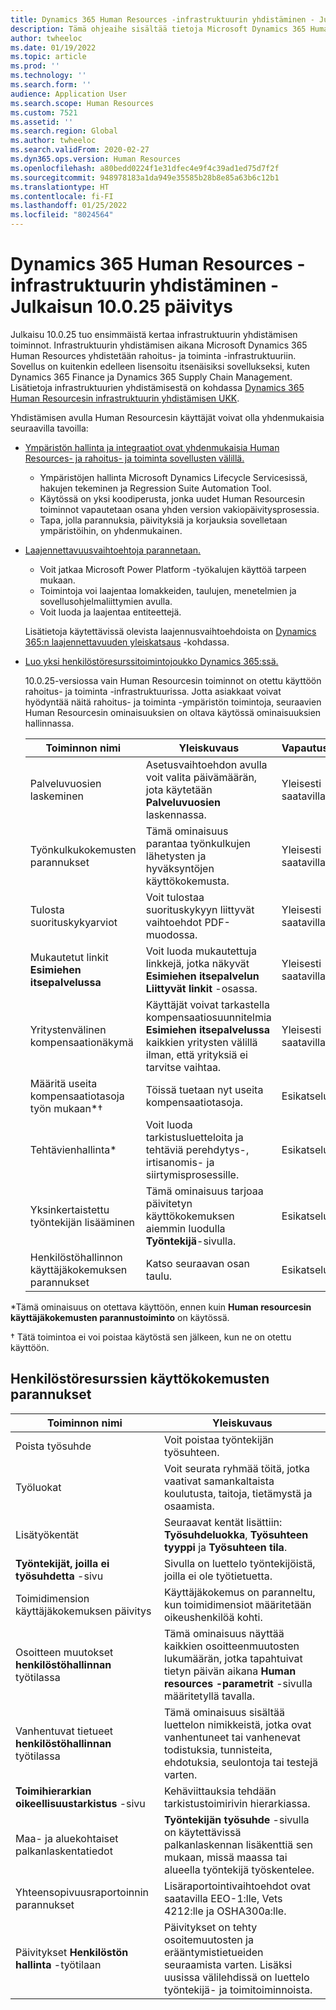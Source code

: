 ```yaml
---
title: Dynamics 365 Human Resources -infrastruktuurin yhdistäminen - Julkaisun 10.0.25 päivitys
description: Tämä ohjeaihe sisältää tietoja Microsoft Dynamics 365 Human Resourcesin versiosta 10.0.25, joka tuo perusinfrastruktuurin yhdistämisen ensimmäiset toiminnot.
author: twheeloc
ms.date: 01/19/2022
ms.topic: article
ms.prod: ''
ms.technology: ''
ms.search.form: ''
audience: Application User
ms.search.scope: Human Resources
ms.custom: 7521
ms.assetid: ''
ms.search.region: Global
ms.author: twheeloc
ms.search.validFrom: 2020-02-27
ms.dyn365.ops.version: Human Resources
ms.openlocfilehash: a80bedd0224f1e31dfec4e9f4c39ad1ed75d7f2f
ms.sourcegitcommit: 948978183a1da949e35585b28b8e85a63b6c12b1
ms.translationtype: HT
ms.contentlocale: fi-FI
ms.lasthandoff: 01/25/2022
ms.locfileid: "8024564"
---
```

# <a name="dynamics-365-human-resources-infrastructure-merge---release-10025-update"></a>Dynamics 365 Human Resources -infrastruktuurin yhdistäminen - Julkaisun 10.0.25 päivitys

Julkaisu 10.0.25 tuo ensimmäistä kertaa infrastruktuurin yhdistämisen toiminnot. Infrastruktuurin yhdistämisen aikana Microsoft Dynamics 365 Human Resources yhdistetään rahoitus- ja toiminta -infrastruktuuriin. Sovellus on kuitenkin edelleen lisensoitu itsenäisiksi sovellukseksi, kuten Dynamics 365 Finance ja Dynamics 365 Supply Chain Management. Lisätietoja infrastruktuurien yhdistämisestä on kohdassa [Dynamics 365 Human Resourcesin infrastruktuurin yhdistämisen UKK](../human-resources/hr-infrastructure-merge-faq.md).

Yhdistämisen avulla Human Resourcesin käyttäjät voivat olla yhdenmukaisia seuraavilla tavoilla:

- [Ympäristön hallinta ja integraatiot ovat yhdenmukaisia Human Resources- ja rahoitus- ja toiminta sovellusten välillä.](/dynamics365-release-plan/2021wave2/human-resources/dynamics365-human-resources/consistent-environment-management-integrations-between-human-resources-finance-operations-apps)

    - Ympäristöjen hallinta Microsoft Dynamics Lifecycle Servicesissä, hakujen tekeminen ja Regression Suite Automation Tool.
    - Käytössä on yksi koodiperusta, jonka uudet Human Resourcesin toiminnot vapautetaan osana yhden version vakiopäivitysprosessia.
    - Tapa, jolla parannuksia, päivityksiä ja korjauksia sovelletaan ympäristöihin, on yhdenmukainen.

- [Laajennettavuusvaihtoehtoja parannetaan.](/dynamics365-release-plan/2021wave2/human-resources/dynamics365-human-resources/improve-extensibility-options.md)

    - Voit jatkaa Microsoft Power Platform -työkalujen käyttöä tarpeen mukaan.
    - Toimintoja voi laajentaa lomakkeiden, taulujen, menetelmien ja sovellusohjelmaliittymien avulla.
    - Voit luoda ja laajentaa entiteettejä.

    Lisätietoja käytettävissä olevista laajennusvaihtoehdoista on [Dynamics 365:n laajennettavuuden yleiskatsaus](../fin-ops-core/dev-itpro/extensibility/extensibility-home-page.md) -kohdassa.

- [Luo yksi henkilöstöresurssitoimintojoukko Dynamics 365:ssä.](/dynamics365-release-plan/2021wave2/human-resources/create-one-set-human-resources-capabilities-within-dynamics-365.md)

    10.0.25-versiossa vain Human Resourcesin toiminnot on otettu käyttöön rahoitus- ja toiminta -infrastruktuurissa. Jotta asiakkaat voivat hyödyntää näitä rahoitus- ja toiminta -ympäristön toimintoja, seuraavien Human Resourcesin ominaisuuksien on oltava käytössä ominaisuuksien hallinnassa.

    | Toiminnon nimi | Yleiskuvaus | Vapautustila | 
    |--------------|----------|----------------| 
    | Palveluvuosien laskeminen | Asetusvaihtoehdon avulla voit valita päivämäärän, jota käytetään **Palveluvuosien** laskennassa. | Yleisesti saatavilla | 
    | Työnkulkukokemusten parannukset | Tämä ominaisuus parantaa työnkulkujen lähetysten ja hyväksyntöjen käyttökokemusta. | Yleisesti saatavilla | 
    | Tulosta suorituskykyarviot | Voit tulostaa suorituskykyyn liittyvät vaihtoehdot PDF-muodossa. | Yleisesti saatavilla | 
    | Mukautetut linkit **Esimiehen itsepalvelussa** | Voit luoda mukautettuja linkkejä, jotka näkyvät **Esimiehen itsepalvelun** **Liittyvät linkit** -osassa. | Yleisesti saatavilla | 
    | Yritystenvälinen kompensaationäkymä | Käyttäjät voivat tarkastella kompensaatiosuunnitelmia **Esimiehen itsepalvelussa** kaikkien yritysten välillä ilman, että yrityksiä ei tarvitse vaihtaa. | Yleisesti saatavilla | 
    | Määritä useita kompensaatiotasoja työn mukaan\*&dagger; | Töissä tuetaan nyt useita kompensaatiotasoja. | Esikatselu | 
    | Tehtävienhallinta\* | Voit luoda tarkistusluetteloita ja tehtäviä perehdytys-, irtisanomis- ja siirtymisprosessille. | Esikatselu | 
    | Yksinkertaistettu työntekijän lisääminen | Tämä ominaisuus tarjoaa päivitetyn käyttökokemuksen aiemmin luodulla **Työntekijä**-sivulla. | Esikatselu | 
    | Henkilöstöhallinnon käyttäjäkokemuksen parannukset | Katso seuraavan osan taulu.  | Esikatselu | 

\*Tämä ominaisuus on otettava käyttöön, ennen kuin **Human resourcesin käyttäjäkokemusten parannustoiminto** on käytössä.

&dagger; Tätä toimintoa ei voi poistaa käytöstä sen jälkeen, kun ne on otettu käyttöön.

## <a name="human-resource-user-experience-enhancements"></a>Henkilöstöresurssien käyttökokemusten parannukset

| Toiminnon nimi | Yleiskuvaus | 
|--------------|----------| 
| Poista työsuhde | Voit poistaa työntekijän työsuhteen. | 
| Työluokat | Voit seurata ryhmää töitä, jotka vaativat samankaltaista koulutusta, taitoja, tietämystä ja osaamista. | 
| Lisätyökentät | Seuraavat kentät lisättiin: **Työsuhdeluokka**, **Työsuhteen tyyppi** ja **Työsuhteen tila**. | 
| **Työntekijät, joilla ei työsuhdetta** -sivu | Sivulla on luettelo työntekijöistä, joilla ei ole työtietuetta. | 
| Toimidimension käyttäjäkokemuksen päivitys | Käyttäjäkokemus on paranneltu, kun toimidimensiot määritetään oikeushenkilöä kohti. | 
| Osoitteen muutokset **henkilöstöhallinnan** työtilassa | Tämä ominaisuus näyttää kaikkien osoitteenmuutosten lukumäärän, jotka tapahtuivat tietyn päivän aikana **Human resources -parametrit** -sivulla määritetyllä tavalla. | 
| Vanhentuvat tietueet **henkilöstöhallinnan** työtilassa | Tämä ominaisuus sisältää luettelon nimikkeistä, jotka ovat vanhentuneet tai vanhenevat todistuksia, tunnisteita, ehdotuksia, seulontoja tai testejä varten. | 
| **Toimihierarkian oikeellisuustarkistus** -sivu | Kehäviittauksia tehdään tarkistustoimirivin hierarkiassa. | 
| Maa- ja aluekohtaiset palkanlaskentatiedot | **Työntekijän työsuhde** -sivulla on käytettävissä palkanlaskennan lisäkenttiä sen mukaan, missä maassa tai alueella työntekijä työskentelee. | 
| Yhteensopivuusraportoinnin parannukset | Lisäraportointivaihtoehdot ovat saatavilla EEO-1:lle, Vets 4212:lle ja OSHA300a:lle. | 
| Päivitykset **Henkilöstön hallinta** -työtilaan | Päivitykset on tehty osoitemuutosten ja erääntymistietueiden seuraamista varten. Lisäksi uusissa välilehdissä on luettelo työntekijä- ja toimitoiminnoista. | 
